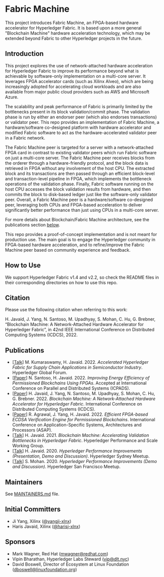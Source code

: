 # Fabric Machine
This project introduces Fabric Machine, an FPGA-based hardware accelerator for Hyperledger Fabric. It is based upon a more general "Blockchain Machine" hardware acceleration technology, which may be extended beyond Fabric to other Hyperledger projects in the future.

## Introduction
This project explores the use of network-attached hardware acceleration for Hyperledger Fabric to improve its performance beyond what is achievable by software-only implementation on a multi-core server. It leverages FPGA accelerator cards (such as Xilinx Alveo), which are being increasingly adopted for accelerating cloud workloads and are also available from major public cloud providers such as AWS and Microsoft Azure.

The scalability and peak performance of Fabric is primarily limited by the bottlenecks present in its block validation/commit phase. The validation phase is run by either an endorser peer (which also endorses transactions) or validator peer. This repo provides an implementation of Fabric Machine, a hardware/software co-designed platform with hardware accelerator and modified Fabric software to act as the hardware-accelerated validator peer in a Fabric network.

The Fabric Machine peer is targeted for a server with a network-attached FPGA card in contrast to existing validator peers which run Fabric software on just a multi-core server. The Fabric Machine peer receives blocks from the orderer through a hardware-friendly protocol, and the block data is retrieved in FPGA without any involvement of the host CPU. The extracted block and its transactions are then passed through an efficient block-level and transaction-level pipeline in FPGA, which implements the bottleneck operations of the validation phase. Finally, Fabric software running on the host CPU accesses the block validation results from hardware, and then commits the block to disk-based ledger just like the software-only validator peer. Overall, a Fabric Machine peer is a hardware/software co-designed peer, leveraging both CPUs and FPGA-based acceleration to deliver significantly better performance than just using CPUs in a multi-core server.

For more details about Blockchain/Fabric Machine architecture, see the publications section [below](#publications).

This repo provides a proof-of-concept implementation and is not meant for production use. The main goal is to engage the Hyperledger community in FPGA-based hardware acceleration, and to refine/improve the Fabric Machine peer based on community experience and feedback.

## How to Use
We support Hyperledger Fabric v1.4 and v2.2, so check the README files in their corresponding directories on how to use this repo.

## Citation
Please use the following citation when referring to this work:

H. Javaid, J. Yang, N. Santoso, M. Upadhyay, S. Mohan, C. Hu, G. Brebner, &ldquo;Blockchain Machine: A Network-Attached Hardware Accelerator for Hyperledger Fabric&rdquo;, in 42nd IEEE International Conference on Distributed Computing Systems (ICDCS), 2022.

## Publications
- [[Talk](https://www.youtube.com/watch?v=-EBqIZxpgVA)] M. Kumaraswamy, H. Javaid. 2022. _Accelerated Hyperledger Fabric for Supply Chain Applications in Semiconductor Industry_. Hyperledger Global Forum.
- [[Paper](https://arxiv.org/abs/2210.11839)] N. Santoso, H. Javaid. 2022. _Improving Energy Efficiency of Permissioned Blockchains Using FPGAs_. Accepted at International Conference on Parallel and Distributed Systems (ICPADS).
- [[Paper](https://ieeexplore.ieee.org/document/9912226)] H. Javaid, J. Yang, N. Santoso, M. Upadhyay, S. Mohan, C. Hu, G. Brebner. 2022. _Blockchain Machine: A Network-Attached Hardware Accelerator for Hyperledger Fabric_. International Conference on Distributed Computing Systems (ICDCS).
- [[Paper](https://ieeexplore.ieee.org/document/9912061)] R. Agrawal, J. Yang, H. Javaid. 2022. _Efficient FPGA-based ECDSA Verification Engine for Permissioned Blockchains_. International Conference on Application-Specific Systems, Architectures and Processors (ASAP).
- [[Talk](https://wiki.hyperledger.org/display/PSWG/PSWG+July+27%2C+2021)] H. Javaid. 2021. _Blockchain Machine: Accelerating Validation Bottlenecks in Hyperledger Fabric_. Hyperledger Performance and Scale Working Group.
- [[Talk](https://www.youtube.com/watch?v=GoOYO_ju7mA)] H. Javaid. 2020. _Hyperledger Performance Improvements (Presentation, Demo and Discussion)_. Hyperledger Sydney Meetup.
- [[Talk](https://www.youtube.com/watch?v=Nidw6zMR4hs)] S. Mohan. 2020. _Hyperledger Performance Improvements (Demo and Discussion)_. Hyperledger San Francisco Meetup.

## Maintainers
See [MAINTAINERS.md](MAINTAINERS.md) file.

## Initial Committers
- Ji Yang, Xilinx ([@yangji-xlnx](https://github.com/yangji-xlnx))
- Haris Javaid, Xilinx ([@harisj-xlnx](https://github.com/harisj-xlnx))

## Sponsors
- Mark Wagner, Red Hat (mwagner@redhat.com)
- Vipin Bharathan, Hyperledger Labs Steward (vip@dlt.nyc)
- David Boswell, Director of Ecosystem at Linux Foundation (dboswell@linuxfoundation.org)
